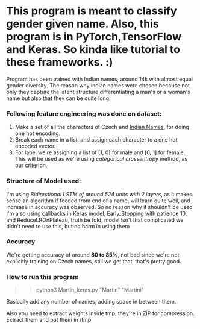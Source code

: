 

# This program is meant to classify gender given name. Also, this program is in PyTorch,TensorFlow and Keras. So kinda like tutorial to these frameworks. :)

Program has been trained with Indian names, around 14k with almost equal gender diversity. The reason why indian names were chosen because not only they capture the latent structure differentiating a man's or a woman's name but also that they can be quite long. 

### Following feature engineering was done on dataset:
  1. Make a set of all the characters of Czech and [Indian Names](https://gist.github.com/mbejda/7f86ca901fe41bc14a63), for doing one hot encoding. 
  2. Break each name in a list, and assign each character to a one hot encoded vector.
  3. For label we're assigning a list of [1, 0] for male and [0, 1] for female. This will be used as we're using *categorical crossentropy* method, as our criterion. 
 
### Structure of Model used:
I'm using *Bidirectional LSTM of around 524 units with 2 layers*, as it makes sense an algorithm if feeded from end of a name, will learn quite well, and increase in accuracy was observed. So no reason why it shouldn't be used
I'm also using callbacks in Keras model, Early_Stopping with patience 10, and ReduceLROnPlateau, truth be told, model isn't that complicated we didn't need to use this, but no harm in using them


### Accuracy
We're getting accuracy of around **80 to 85%**, not bad since we're not explicitly training on Czech names, still we get that, that's pretty good.


### How to run this program

>> python3 Martin_keras.py "Martin" "Martini"

Basically add any number of names, adding space in between them.


Also you need to extract weights inside tmp, they're in ZIP for compression. Extract them and put them in /tmp

